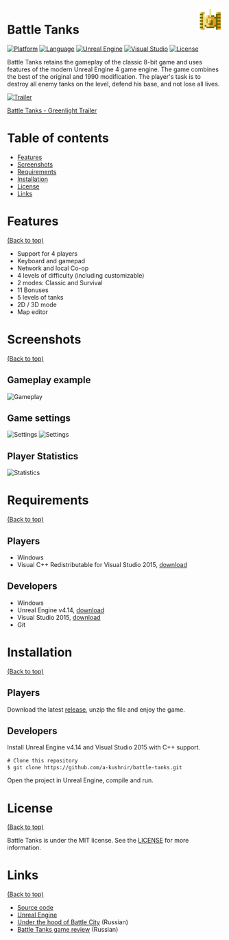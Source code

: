 <img src="https://github.com/a-kushnir/battle-tanks/blob/main/BattleCity.png?raw=true" alt="Battle Tanks logo" title="Battle Tanks" align="right" height="60" />

# Battle Tanks

[![Platform](https://img.shields.io/badge/platform-windows-blue)](https://img.shields.io/badge/platform-windows-blue)
[![Language](https://img.shields.io/badge/language-c%2B%2B-orange)](https://img.shields.io/badge/language-c%2B%2B-orange)
[![Unreal Engine](https://img.shields.io/badge/Unreal%20Engine-4.14-blue)](https://img.shields.io/badge/Unreal%20Engine-4.14-blue)
[![Visual Studio](https://img.shields.io/badge/Visual%20Studio-2015-blue)](https://img.shields.io/badge/Visual%20Studio-2015-blue)
[![License](https://img.shields.io/github/license/a-kushnir/battle-tanks)](https://img.shields.io/github/license/a-kushnir/battle-tanks)

Battle Tanks retains the gameplay of the classic 8-bit game and uses features of the modern Unreal Engine 4 game engine. The game combines the best of the original and 1990 modification. The player's task is to destroy all enemy tanks on the level, defend his base, and not lose all lives.

[![Trailer](https://img.youtube.com/vi/8b1C_GCFtwg/0.jpg)](https://www.youtube.com/watch?v=8b1C_GCFtwg "Click to play on YouTube")

[Battle Tanks - Greenlight Trailer](https://www.youtube.com/watch?v=8b1C_GCFtwg "Click to play on YouTube")

# Table of contents

- [Features](#features)
- [Screenshots](#screenshots)
- [Requirements](#requirements)
- [Installation](#installation)
- [License](#license)
- [Links](#links)

# Features

[(Back to top)](#table-of-contents)

- Support for 4 players
- Keyboard and gamepad
- Network and local Co-op
- 4 levels of difficulty (including customizable)
- 2 modes: Classic and Survival
- 11 Bonuses
- 5 levels of tanks
- 2D / 3D mode
- Map editor

# Screenshots

[(Back to top)](#table-of-contents)

## Gameplay example

![Gameplay](https://user-images.githubusercontent.com/1454297/95295499-70e04680-0834-11eb-942d-e41d41a3326f.png)

## Game settings

![Settings](https://user-images.githubusercontent.com/1454297/95295509-76d62780-0834-11eb-81ed-ec64af3b1977.png)
![Settings](https://user-images.githubusercontent.com/1454297/95295517-79388180-0834-11eb-9c81-a070040719b4.png)

## Player Statistics

![Statistics](https://user-images.githubusercontent.com/1454297/95295518-7a69ae80-0834-11eb-879c-47bbed84b1be.png)

# Requirements

[(Back to top)](#table-of-contents)

## Players

* Windows
* Visual C++ Redistributable for Visual Studio 2015, [download](https://www.microsoft.com/en-us/download/details.aspx?id=48145)

## Developers

* Windows
* Unreal Engine v4.14, [download](https://www.unrealengine.com/en-US/download)
* Visual Studio 2015, [download](https://visualstudio.microsoft.com/vs/older-downloads/)
* Git

# Installation

[(Back to top)](#table-of-contents)

## Players

Download the latest [release](https://github.com/a-kushnir/battle-tanks/releases), unzip the file and enjoy the game.

## Developers

Install Unreal Engine v4.14 and Visual Studio 2015 with C++ support.

```
# Clone this repository
$ git clone https://github.com/a-kushnir/battle-tanks.git
```

Open the project in Unreal Engine, compile and run.

# License

[(Back to top)](#table-of-contents)

Battle Tanks is under the MIT license. See the [LICENSE](https://github.com/a-kushnir/battle-tanks/blob/main/LICENSE) for more information.

# Links

[(Back to top)](#table-of-contents)

* [Source code](https://github.com/a-kushnir/battle-tanks)
* [Unreal Engine](https://www.unrealengine.com/)
* [Under the hood of Battle City](https://habr.com/ru/post/142126/) (Russian)
* [Battle Tanks game review](https://tech.onliner.by/2016/11/11/battle-city) (Russian)

